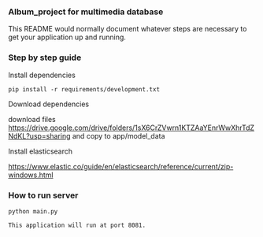 ### Album_project for multimedia database


This README would normally document whatever steps are necessary to get your application up and running.


### Step by step guide ###

Install dependencies
```
pip install -r requirements/development.txt
```
Download dependencies

download files 
https://drive.google.com/drive/folders/1sX6CrZVwrn1KTZAaYEnrWwXhrTdZNdKL?usp=sharing
and copy to app/model_data

Install elasticsearch

https://www.elastic.co/guide/en/elasticsearch/reference/current/zip-windows.html


### How to run server ###

```
python main.py
```

```
This application will run at port 8081.
```

